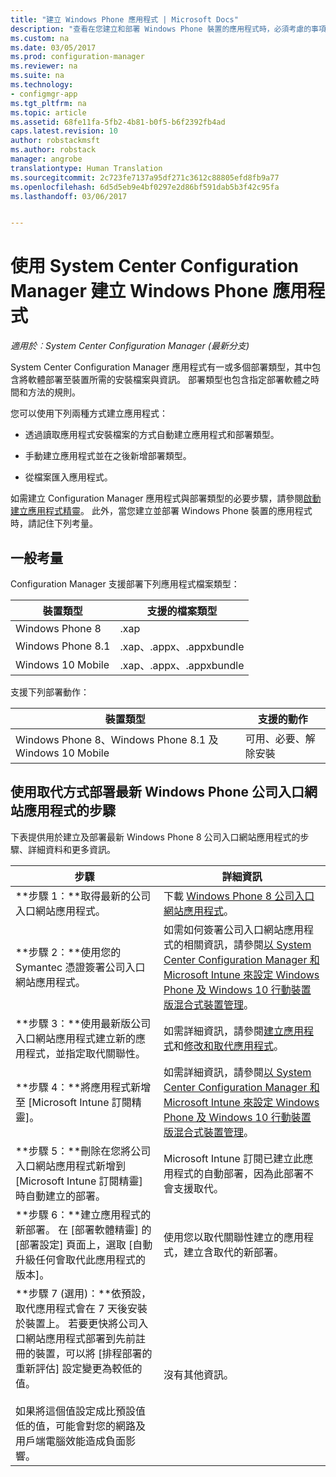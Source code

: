 ```yaml
---
title: "建立 Windows Phone 應用程式 | Microsoft Docs"
description: "查看在您建立和部署 Windows Phone 裝置的應用程式時，必須考慮的事項。"
ms.custom: na
ms.date: 03/05/2017
ms.prod: configuration-manager
ms.reviewer: na
ms.suite: na
ms.technology:
- configmgr-app
ms.tgt_pltfrm: na
ms.topic: article
ms.assetid: 68fe11fa-5fb2-4b81-b0f5-b6f2392fb4ad
caps.latest.revision: 10
author: robstackmsft
ms.author: robstack
manager: angrobe
translationtype: Human Translation
ms.sourcegitcommit: 2c723fe7137a95df271c3612c88805efd8fb9a77
ms.openlocfilehash: 6d5d5eb9e4bf0297e2d86bf591dab5b3f42c95fa
ms.lasthandoff: 03/06/2017


---
```

# <a name="create-windows-phone-applications-with-system-center-configuration-manager"></a>使用 System Center Configuration Manager 建立 Windows Phone 應用程式

*適用於︰System Center Configuration Manager (最新分支)*

System Center Configuration Manager 應用程式有一或多個部署類型，其中包含將軟體部署至裝置所需的安裝檔案與資訊。 部署類型也包含指定部署軟體之時間和方法的規則。  

 您可以使用下列兩種方式建立應用程式：  

-   透過讀取應用程式安裝檔案的方式自動建立應用程式和部署類型。  

-   手動建立應用程式並在之後新增部署類型。  

-   從檔案匯入應用程式。  

如需建立 Configuration Manager 應用程式與部署類型的必要步驟，請參閱[啟動建立應用程式精靈](../../apps/deploy-use/create-applications.md#start-the-create-application-wizard)。 此外，當您建立並部署 Windows Phone 裝置的應用程式時，請記住下列考量。  

## <a name="general-considerations"></a>一般考量  
 Configuration Manager 支援部署下列應用程式檔案類型：  

|裝置類型|支援的檔案類型|  
|-----------------|---------------------|  
|Windows Phone 8|.xap|  
|Windows Phone 8.1|.xap、.appx、.appxbundle|
|Windows 10 Mobile|.xap、.appx、.appxbundle|

 支援下列部署動作：  

|裝置類型|支援的動作|  
|-----------------|-----------------------|  
|Windows Phone 8、Windows Phone 8.1 及 Windows 10 Mobile|可用、必要、解除安裝|  

## <a name="steps-to-deploy-the-latest-windows-phone-company-portal-app-with-supersedence"></a>使用取代方式部署最新 Windows Phone 公司入口網站應用程式的步驟  
 下表提供用於建立及部署最新 Windows Phone 8 公司入口網站應用程式的步驟、詳細資料和更多資訊。  

|步驟|詳細資訊|  
|----------|----------------------|  
|**步驟 1：**取得最新的公司入口網站應用程式。|下載 [Windows Phone 8 公司入口網站應用程式](http://go.microsoft.com/fwlink/?LinkId=268440)。|  
|**步驟 2：**使用您的 Symantec 憑證簽署公司入口網站應用程式。|如需如何簽署公司入口網站應用程式的相關資訊，請參閱[以 System Center Configuration Manager 和 Microsoft Intune 來設定 Windows Phone 及 Windows 10 行動裝置版混合式裝置管理](../../mdm/deploy-use/enroll-hybrid-windows.md)。|  
|**步驟 3：**使用最新版公司入口網站應用程式建立新的應用程式，並指定取代關聯性。|如需詳細資訊，請參閱[建立應用程式](../../apps/deploy-use/create-applications.md)和[修改和取代應用程式](../../apps/deploy-use/revise-and-supersede-applications.md)。|  
|**步驟 4：**將應用程式新增至 [Microsoft Intune 訂閱精靈]。|如需詳細資訊，請參閱[以 System Center Configuration Manager 和 Microsoft Intune 來設定 Windows Phone 及 Windows 10 行動裝置版混合式裝置管理](../../mdm/deploy-use/enroll-hybrid-windows.md)。|  
|**步驟 5：**刪除在您將公司入口網站應用程式新增到 [Microsoft Intune 訂閱精靈] 時自動建立的部署。|Microsoft Intune 訂閱已建立此應用程式的自動部署，因為此部署不會支援取代。|  
|**步驟 6：**建立應用程式的新部署。 在 [部署軟體精靈] 的 [部署設定] 頁面上，選取 [自動升級任何會取代此應用程式的版本]。|使用您以取代關聯性建立的應用程式，建立含取代的新部署。|  
|**步驟 7 (選用)：**依預設，取代應用程式會在 7 天後安裝於裝置上。 若要更快將公司入口網站應用程式部署到先前註冊的裝置，可以將 [排程部署的重新評估] 設定變更為較低的值。<br /><br /> 如果將這個值設定成比預設值低的值，可能會對您的網路及用戶端電腦效能造成負面影響。|沒有其他資訊。|  

